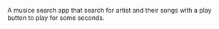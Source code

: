 A musice search app that search for artist and their songs with a play button to play for some seconds.